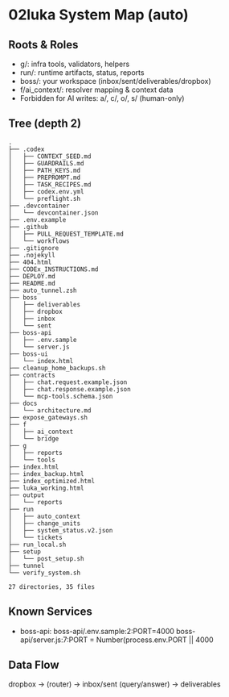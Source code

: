 # 02luka System Map (auto)

## Roots & Roles
- g/: infra tools, validators, helpers
- run/: runtime artifacts, status, reports
- boss/: your workspace (inbox/sent/deliverables/dropbox)
- f/ai_context/: resolver mapping & context data
- Forbidden for AI writes: a/, c/, o/, s/ (human-only)

## Tree (depth 2)
    .
    ├── .codex
    │   ├── CONTEXT_SEED.md
    │   ├── GUARDRAILS.md
    │   ├── PATH_KEYS.md
    │   ├── PREPROMPT.md
    │   ├── TASK_RECIPES.md
    │   ├── codex.env.yml
    │   └── preflight.sh
    ├── .devcontainer
    │   └── devcontainer.json
    ├── .env.example
    ├── .github
    │   ├── PULL_REQUEST_TEMPLATE.md
    │   └── workflows
    ├── .gitignore
    ├── .nojekyll
    ├── 404.html
    ├── CODEx_INSTRUCTIONS.md
    ├── DEPLOY.md
    ├── README.md
    ├── auto_tunnel.zsh
    ├── boss
    │   ├── deliverables
    │   ├── dropbox
    │   ├── inbox
    │   └── sent
    ├── boss-api
    │   ├── .env.sample
    │   └── server.js
    ├── boss-ui
    │   └── index.html
    ├── cleanup_home_backups.sh
    ├── contracts
    │   ├── chat.request.example.json
    │   ├── chat.response.example.json
    │   └── mcp-tools.schema.json
    ├── docs
    │   └── architecture.md
    ├── expose_gateways.sh
    ├── f
    │   ├── ai_context
    │   └── bridge
    ├── g
    │   ├── reports
    │   └── tools
    ├── index.html
    ├── index_backup.html
    ├── index_optimized.html
    ├── luka_working.html
    ├── output
    │   └── reports
    ├── run
    │   ├── auto_context
    │   ├── change_units
    │   ├── system_status.v2.json
    │   └── tickets
    ├── run_local.sh
    ├── setup
    │   └── post_setup.sh
    ├── tunnel
    └── verify_system.sh
    
    27 directories, 35 files

## Known Services
- boss-api:     boss-api/.env.sample:2:PORT=4000
    boss-api/server.js:7:PORT = Number(process.env.PORT || 4000

## Data Flow
dropbox → (router) → inbox/sent (query/answer) → deliverables
